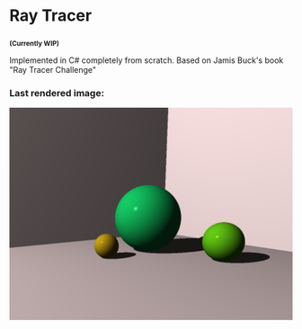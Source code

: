 # Ray Tracer

<sub>**(Currently WIP)**</sub>

Implemented in C# completely from scratch. 
Based on Jamis Buck's book "Ray Tracer Challenge"

### Last rendered image:
![Spherical world with shadows](Renders/world_shadows.png)
